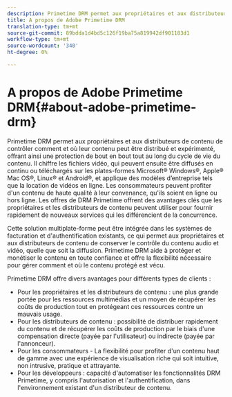 ```yaml
---
description: Primetime DRM permet aux propriétaires et aux distributeurs de contenu de contrôler comment et où leur contenu peut être distribué et expérimenté, offrant ainsi une protection de bout en bout tout au long du cycle de vie du contenu. Il chiffre les fichiers vidéo, qui peuvent ensuite être diffusés en continu ou téléchargés sur les plates-formes Microsoft® Windows®, Apple® Mac OS®, Linux® et Android®, et applique des modèles d’entreprise tels que la location de vidéos en ligne. Les consommateurs peuvent profiter d'un contenu de haute qualité à leur convenance, qu'ils soient en ligne ou hors ligne. Les offres de DRM Primetime offrent des avantages clés que les propriétaires et les distributeurs de contenu peuvent utiliser pour fournir rapidement de nouveaux services qui les différencient de la concurrence.
title: A propos de Adobe Primetime DRM
translation-type: tm+mt
source-git-commit: 89bdda1d4bd5c126f19ba75a819942df901183d1
workflow-type: tm+mt
source-wordcount: '340'
ht-degree: 0%

---
```



# A propos de Adobe Primetime DRM{#about-adobe-primetime-drm}

Primetime DRM permet aux propriétaires et aux distributeurs de contenu de contrôler comment et où leur contenu peut être distribué et expérimenté, offrant ainsi une protection de bout en bout tout au long du cycle de vie du contenu. Il chiffre les fichiers vidéo, qui peuvent ensuite être diffusés en continu ou téléchargés sur les plates-formes Microsoft® Windows®, Apple® Mac OS®, Linux® et Android®, et applique des modèles d’entreprise tels que la location de vidéos en ligne. Les consommateurs peuvent profiter d&#39;un contenu de haute qualité à leur convenance, qu&#39;ils soient en ligne ou hors ligne. Les offres de DRM Primetime offrent des avantages clés que les propriétaires et les distributeurs de contenu peuvent utiliser pour fournir rapidement de nouveaux services qui les différencient de la concurrence.

Cette solution multiplate-forme peut être intégrée dans les systèmes de facturation et d&#39;authentification existants, ce qui permet aux propriétaires et aux distributeurs de contenu de conserver le contrôle du contenu audio et vidéo, quelle que soit la diffusion. Primetime DRM aide à protéger et monétiser le contenu en toute confiance et offre la flexibilité nécessaire pour gérer comment et où le contenu protégé est vécu.

Primetime DRM offre divers avantages pour différents types de clients :

* Pour les propriétaires et les distributeurs de contenu : une plus grande portée pour les ressources multimédias et un moyen de récupérer les coûts de production tout en protégeant ces ressources contre un mauvais usage.
* Pour les distributeurs de contenu : possibilité de distribuer rapidement du contenu et de récupérer les coûts de production par le biais d&#39;une compensation directe (payée par l&#39;utilisateur) ou indirecte (payée par l&#39;annonceur).
* Pour les consommateurs - La flexibilité pour profiter d&#39;un contenu haut de gamme avec une expérience de visualisation riche qui soit intuitive, non intrusive, pratique et attrayante.
* Pour les développeurs : capacité d&#39;automatiser les fonctionnalités DRM Primetime, y compris l&#39;autorisation et l&#39;authentification, dans l&#39;environnement existant d&#39;un distributeur de contenu.

